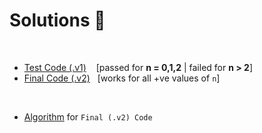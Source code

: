 # Solutions :memo:

<br>

- [Test Code (.v1)](sierpinski_carpet_v1.py)  &nbsp;&nbsp;&nbsp;[passed for **n = 0,1,2** | failed for **n > 2**]
- [Final Code (.v2)](sierpinski_carpet_v2.py) &nbsp;&nbsp;[works for all +ve values of `n`]

<br>

- [Algorithm](algorithm.md) for `Final (.v2) Code`

